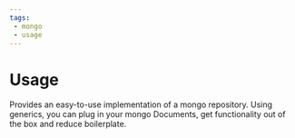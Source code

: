 ```yaml
---
tags:
 - mongo
 - usage
---
```


# Usage
Provides an easy-to-use implementation of a mongo repository. Using generics, you can plug in your mongo Documents, get functionality out of the box and reduce boilerplate.
